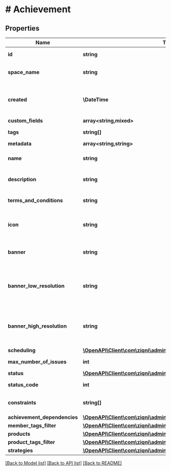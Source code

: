 # # Achievement

## Properties

Name | Type | Description | Notes
------------ | ------------- | ------------- | -------------
**id** | **string** | A unique system generated identifier |
**space_name** | **string** | This is the space name which is linked to the account |
**created** | **\DateTime** | ISO8601 timestamp for when a Model was created. All records are stored in UTC time zone |
**custom_fields** | **array<string,mixed>** |  | [optional]
**tags** | **string[]** | A list of id&#39;s used to tag models | [optional]
**metadata** | **array<string,string>** |  | [optional]
**name** | **string** | A name for the Achievement. Can be translated |
**description** | **string** | A name for the Achievement. Can be translated | [optional]
**terms_and_conditions** | **string** | Terms and conditions of an achievement. Can be translated | [optional]
**icon** | **string** | An Icon id that has been pre uploaded to the system to display for Achievement |
**banner** | **string** | A banner id that has been pre uploaded to the system to display for Achievement | [optional]
**banner_low_resolution** | **string** | A bannerLowResolution id that has been pre uploaded to the system to display for Achievement | [optional]
**banner_high_resolution** | **string** | A bannerHighResolution id that has been pre uploaded to the system to display for Achievement | [optional]
**scheduling** | [**\OpenAPI\Client\com\ziqni\admin\sdk\model\Scheduling**](Scheduling.md) |  | [optional]
**max_number_of_issues** | **int** | Maximum number of issued achievements | [optional]
**status** | [**\OpenAPI\Client\com\ziqni\admin\sdk\model\AchievementStatus**](AchievementStatus.md) |  | [optional]
**status_code** | **int** | The code of the contest | [optional] [readonly]
**constraints** | **string[]** | Additional constraints, if set means true |
**achievement_dependencies** | [**\OpenAPI\Client\com\ziqni\admin\sdk\model\DependantOn**](DependantOn.md) |  | [optional]
**member_tags_filter** | [**\OpenAPI\Client\com\ziqni\admin\sdk\model\DependantOn**](DependantOn.md) |  | [optional]
**products** | [**\OpenAPI\Client\com\ziqni\admin\sdk\model\ProductReduced[]**](ProductReduced.md) |  | [optional]
**product_tags_filter** | [**\OpenAPI\Client\com\ziqni\admin\sdk\model\DependantOn**](DependantOn.md) |  | [optional]
**strategies** | [**\OpenAPI\Client\com\ziqni\admin\sdk\model\AchievementStrategies**](AchievementStrategies.md) |  | [optional]

[[Back to Model list]](../../README.md#models) [[Back to API list]](../../README.md#endpoints) [[Back to README]](../../README.md)
